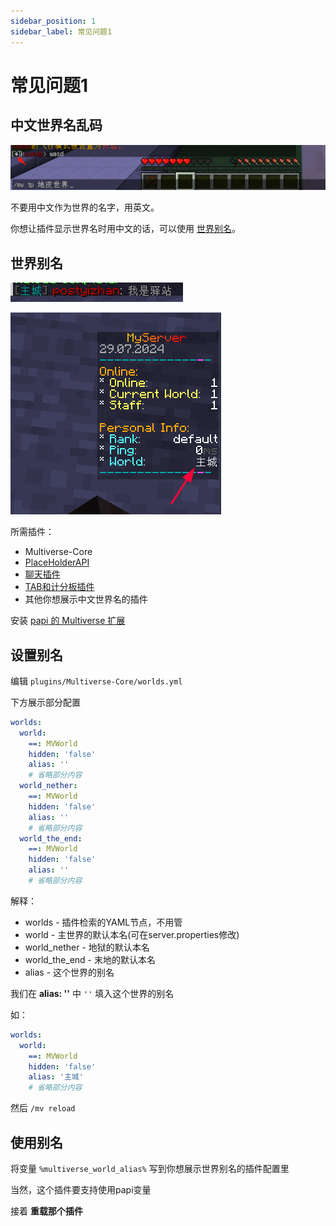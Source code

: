 ```yaml
---
sidebar_position: 1
sidebar_label: 常见问题1
---
```


# 常见问题1

## 中文世界名乱码

![](_images/中文世界名乱码.png)

不要用中文作为世界的名字，用英文。

你想让插件显示世界名时用中文的话，可以使用 [世界别名](#世界别名)。

## 世界别名

![](_images/中文世界名-1.png)

![](_images/中文世界名-2.png)

所需插件：

- Multiverse-Core
- [PlaceHolderAPI](../Front-Plugin/PlaceHolderAPI/PlaceHolderAPI.md)
- [聊天插件](../ManageTool/chat/chat.md)
- [TAB和计分板插件](../other/TAB&Scoreboard/Tab&Scoreboard.md)
- 其他你想展示中文世界名的插件

安装 [papi 的 Multiverse 扩展](../Front-Plugin/PlaceHolderAPI/CommonUsage.md#multiverse)

## 设置别名

编辑 `plugins/Multiverse-Core/worlds.yml`

下方展示部分配置

```yaml
worlds:
  world:
    ==: MVWorld
    hidden: 'false'
    alias: ''
    # 省略部分内容
  world_nether:
    ==: MVWorld
    hidden: 'false'
    alias: ''
    # 省略部分内容
  world_the_end:
    ==: MVWorld
    hidden: 'false'
    alias: ''
    # 省略部分内容
```

解释：

- worlds        - 插件检索的YAML节点，不用管
- world         - 主世界的默认本名(可在server.properties修改)
- world_nether  - 地狱的默认本名
- world_the_end - 末地的默认本名
- alias         - 这个世界的别名

我们在 **alias: ''** 中 `''` 填入这个世界的别名

如：

```yaml
worlds:
  world:
    ==: MVWorld
    hidden: 'false'
    alias: '主城'
    # 省略部分内容
```

然后 `/mv reload`

## 使用别名

将变量 `%multiverse_world_alias%` 写到你想展示世界别名的插件配置里

当然，这个插件要支持使用papi变量

接着 **重载那个插件**
